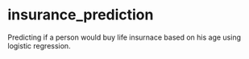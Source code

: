 # insurance_prediction
Predicting if a person would buy life insurnace based on his age using logistic regression.
